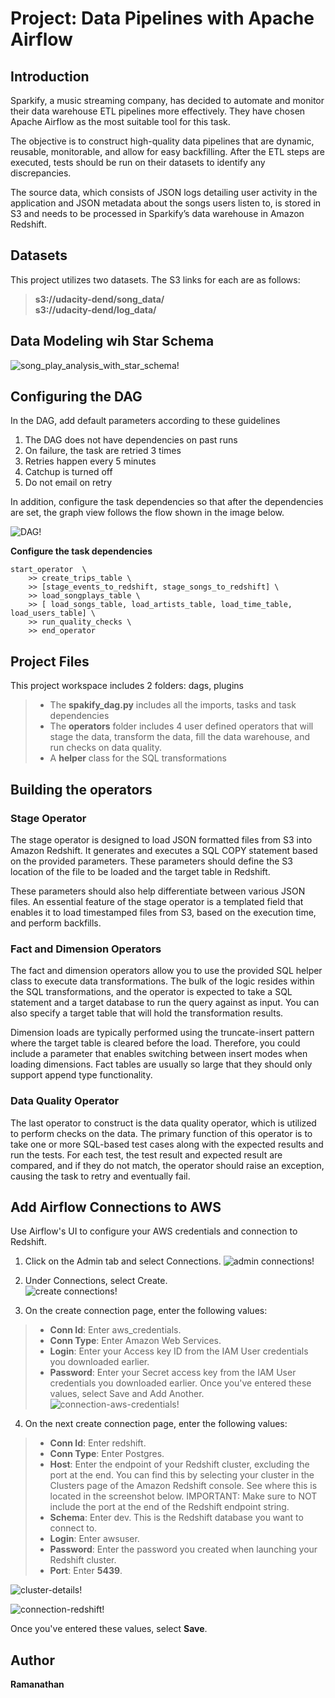 
# Project: Data Pipelines with Apache Airflow

## Introduction

<p>Sparkify, a music streaming company, has decided to automate and monitor their data warehouse ETL pipelines more effectively. They have chosen Apache Airflow as the most suitable tool for this task.</p>

<p>The objective is to construct high-quality data pipelines that are dynamic, reusable, monitorable, and allow for easy backfilling. After the ETL steps are executed, tests should be run on their datasets to identify any discrepancies.</p>

<p>The source data, which consists of JSON logs detailing user activity in the application and JSON metadata about the songs users listen to, is stored in S3 and needs to be processed in Sparkify’s data warehouse in Amazon Redshift.</p>

## Datasets

This project utilizes two datasets. The S3 links for each are as follows:

>**s3://udacity-dend/song_data/**<br>
>**s3://udacity-dend/log_data/**

## Data Modeling wih Star Schema

![song_play_analysis_with_star_schema!](./image/song_play_analysis_with_star_schema.png "song_play_analysis_with_star_schema")

## Configuring the DAG

In the DAG, add default parameters according to these guidelines

1. The DAG does not have dependencies on past runs
2. On failure, the task are retried 3 times
3. Retries happen every 5 minutes
4. Catchup is turned off
5. Do not email on retry

In addition, configure the task dependencies so that after the dependencies are set, the graph view follows the flow shown in the image below.

![DAG!](./image/sparkify-dag.png "sparkify-dag")

**Configure the task dependencies**
```
start_operator  \
    >> create_trips_table \
    >> [stage_events_to_redshift, stage_songs_to_redshift] \
    >> load_songplays_table \
    >> [ load_songs_table, load_artists_table, load_time_table, load_users_table] \
    >> run_quality_checks \
    >> end_operator
```

## Project Files

This project workspace includes 2 folders: dags, plugins 

>- The **spakify_dag.py** includes all the imports, tasks and task dependencies <br>
>- The **operators** folder includes 4 user defined operators  that will stage the data, transform the data, fill the data warehouse, and run checks on data quality. <br>
>- A **helper** class for the SQL transformations

## Building the operators

### Stage Operator
<p>The stage operator is designed to load JSON formatted files from S3 into Amazon Redshift. It generates and executes a SQL COPY statement based on the provided parameters. These parameters should define the S3 location of the file to be loaded and the target table in Redshift.</p>

<p>These parameters should also help differentiate between various JSON files. An essential feature of the stage operator is a templated field that enables it to load timestamped files from S3, based on the execution time, and perform backfills.</p>

### Fact and Dimension Operators
<p>The fact and dimension operators allow you to use the provided SQL helper class to execute data transformations. The bulk of the logic resides within the SQL transformations, and the operator is expected to take a SQL statement and a target database to run the query against as input. You can also specify a target table that will hold the transformation results.</p>

<p>Dimension loads are typically performed using the truncate-insert pattern where the target table is cleared before the load. Therefore, you could include a parameter that enables switching between insert modes when loading dimensions. Fact tables are usually so large that they should only support append type functionality.</p>

### Data Quality Operator
<p>The last operator to construct is the data quality operator, which is utilized to perform checks on the data. The primary function of this operator is to take one or more SQL-based test cases along with the expected results and run the tests. For each test, the test result and expected result are compared, and if they do not match, the operator should raise an exception, causing the task to retry and eventually fail.</p>

## Add Airflow Connections to AWS

Use Airflow's UI to configure your AWS credentials and connection to Redshift.

1. Click on the Admin tab and select Connections.
![admin connections!](./image/admin-connections.png "admin connections")

2. Under Connections, select Create. <br>
![create connections!](./image/create-connection.png "create connections")

3. On the create connection page, enter the following values:

>- **Conn Id**: Enter aws_credentials.
>- **Conn Type**: Enter Amazon Web Services.
>- **Login**: Enter your Access key ID from the IAM User credentials you downloaded earlier.
>- **Password**: Enter your Secret access key from the IAM User credentials you downloaded earlier.
Once you've entered these values, select Save and Add Another.
![connection-aws-credentials!](./image/connection-aws-credentials.png "connection-aws-credentials")

4. On the next create connection page, enter the following values:

>- **Conn Id**: Enter redshift.
>- **Conn Type**: Enter Postgres.
>- **Host**: Enter the endpoint of your Redshift cluster, excluding the port at the end. You can find this by selecting your cluster in the Clusters page of the Amazon Redshift console. See where this is located in the screenshot below. IMPORTANT: Make sure to NOT include the port at the end of the Redshift endpoint string.
>- **Schema**: Enter dev. This is the Redshift database you want to connect to.
>- **Login**: Enter awsuser.
>- **Password**: Enter the password you created when launching your Redshift cluster.
>- **Port**: Enter **5439**. <br>

![cluster-details!](./image/cluster-details.png "cluster-details")

![connection-redshift!](./image/connection-redshift.png "connection-redshift")


Once you've entered these values, select **Save**.

## Author

**Ramanathan**
